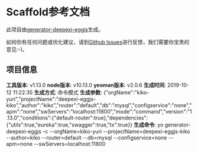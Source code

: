 # Scaffold参考文档

此项目由[generator-deepexi-eggjs](https://github.com/deepexi/generator-deepexi-eggjs)生成。

如何你有任何问题或优化建议，请到[Github Issues](https://github.com/deepexi/generator-deepexi-eggjs/issues)进行反馈，我们需要你宝贵的意见:-)。

## 项目信息

**工具版本**: v1.13.0
**node版本**: v10.13.0
**yeoman版本**: v2.0.6
**生成时间**: 2019-10-12 11:22:35
**生成方式**: 命令模式
**生成参数**: {"orgName":"kiko-yuri","projectName":"deepexi-eggjs-kiko","author":"kiko","router":"default","db":"mysql","configservice":"none","apm":"none","swServers":"localhost:11800","mode":"command","version":"1.13.0","conditions":{"default-router":true},"dependencies":{"utils":true,"eureka":true,"swagger":true,"tx":true}}
**生成命令**: yo generator-deepexi-eggjs -c --orgName=kiko-yuri --projectName=deepexi-eggjs-kiko --author=kiko --router=default --db=mysql --configservice=none --apm=none --swServers=localhost:11800
